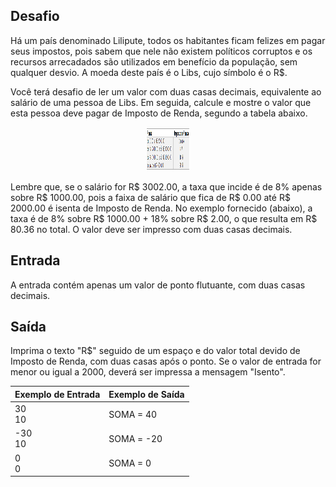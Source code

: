 ## Desafio

Há um país denominado Lilipute, todos os habitantes ficam felizes em pagar seus impostos, 
pois sabem que nele não existem políticos corruptos e os recursos arrecadados são utilizados em benefício da população, 
sem qualquer desvio. A moeda deste país é o Libs, cujo símbolo é o R$.

Você terá desafio de ler um valor com duas casas decimais, equivalente ao salário de uma pessoa de Libs. 
Em seguida, calcule e mostre o valor que esta pessoa deve pagar de Imposto de Renda, segundo a tabela abaixo.

<p align="center">
    <img src="./assets/taxa-imposto-renda.png" alt="ruby" tittle="Diagonal" width="70" height="70">
</p>

Lembre que, se o salário for R$ 3002.00, a taxa que incide é de 8% apenas sobre R$ 1000.00, 
pois a faixa de salário que fica de R$ 0.00 até R$ 2000.00 é isenta de Imposto de Renda. 
No exemplo fornecido (abaixo), a taxa é de 8% sobre R$ 1000.00 + 18% sobre R$ 2.00, o que resulta em R$ 80.36 no total. 
O valor deve ser impresso com duas casas decimais.

## Entrada

A entrada contém apenas um valor de ponto flutuante, com duas casas decimais.

## Saída

Imprima o texto "R$" seguido de um espaço e do valor total devido de Imposto de Renda, com duas casas após o ponto. 
Se o valor de entrada for menor ou igual a 2000, deverá ser impressa a mensagem "Isento".

| Exemplo de Entrada | Exemplo de Saída|
| ---|--- |
| 30<br />10 | SOMA = 40 |
| -30<br />10 | SOMA = -20 |
| 0<br />0 | SOMA = 0 |
